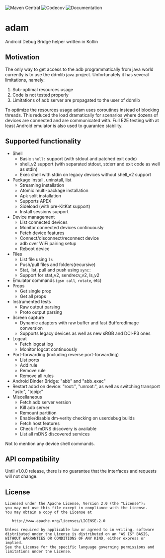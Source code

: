 ![Maven Central](https://img.shields.io/maven-central/v/com.malinskiy/adam)
![Codecov](https://img.shields.io/codecov/c/github/Malinskiy/adam)
![Documentation](https://img.shields.io/badge/docs-documentation-green?link=https://malinskiy.github.io/adam/)

# adam
Android Debug Bridge helper written in Kotlin

## Motivation
The only way to get access to the adb programmatically from java world currently is to use the ddmlib java project. Unfortunately it has several limitations, namely:

1. Sub-optimal resources usage
2. Code is not tested properly
3. Limitations of adb server are propagated to the user of ddmlib

To optimize the resources usage adam uses coroutines instead of blocking threads. This reduced the load dramatically for scenarios where dozens of devices are connected and are communicated with.
Full E2E testing with at least Android emulator is also used to guarantee stability.

## Supported functionality
* Shell
    * Basic `shell:` support (with stdout and patched exit code)
    * shell_v2 support (with separated stdout, stderr and exit code as well as stdin)
    * Exec shell with stdin on legacy devices without shell_v2 support
* Package install, uninstall, list
    * Streaming installation
    * Atomic multi-package installation
    * Apk split installation
    * Supports APEX
    * Sideload (with pre-KitKat support)
    * Install sessions support
* Device management
    * List connected devices
    * Monitor connected devices continuously
    * Fetch device features
    * Connect/disconnect/reconnect device
    * adb over WiFi pairing setup
    * Reboot device
* Files
    * List file using `ls`
    * Push/pull files and folders(recursive)
    * Stat, list, pull and push using `sync:`
    * Support for stat_v2, sendrecv_v2, ls_v2
* Emulator commands (`gsm call`, `rotate`, etc)
* Props
    * Get single prop
    * Get all props
* Instrumented tests
    * Raw output parsing
    * Proto output parsing
* Screen capture
    * Dynamic adapters with raw buffer and fast BufferedImage conversion
    * Supports legacy devices as well as new sRGB and DCI-P3 ones
* Logcat
    * Fetch logcat log
    * Monitor logcat continuously
* Port-forwarding (including reverse port-forwarding)
    * List ports
    * Add rule
    * Remove rule
    * Remove all rules
* Android Binder Bridge: "abb" and "abb_exec"
* Restart adbd on device: "root:", "unroot:", as well as switching transport "usb:", "tcpip:"
* Miscellaneous
  * Fetch adb server version
  * Kill adb server
  * Remount partition
  * Enable/disable dm-verity checking on userdebug builds
  * Fetch host features
  * Check if mDNS discovery is available
  * List all mDNS discovered services

Not to mention any device shell commands.

## API compatibility

Until v1.0.0 release, there is no guarantee that the interfaces and requests will not change.

License
-------

    Licensed under the Apache License, Version 2.0 (the "License");
    you may not use this file except in compliance with the License.
    You may obtain a copy of the License at

       http://www.apache.org/licenses/LICENSE-2.0

    Unless required by applicable law or agreed to in writing, software
    distributed under the License is distributed on an "AS IS" BASIS,
    WITHOUT WARRANTIES OR CONDITIONS OF ANY KIND, either express or implied.
    See the License for the specific language governing permissions and
    limitations under the License.
